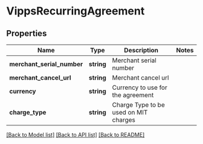 # VippsRecurringAgreement

## Properties
Name | Type | Description | Notes
------------ | ------------- | ------------- | -------------
**merchant_serial_number** | **string** | Merchant serial number | 
**merchant_cancel_url** | **string** | Merchant cancel url | 
**currency** | **string** | Currency to use for the agreement | 
**charge_type** | **string** | Charge Type to be used on MIT charges | 

[[Back to Model list]](../../README.md#documentation-for-models) [[Back to API list]](../../README.md#documentation-for-api-endpoints) [[Back to README]](../../README.md)

